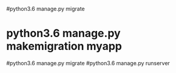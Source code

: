#python3.6 manage.py migrate
# python3.6 manage.py makemigration myapp
#python3.6 manage.py migrate
#python3.6 manage.py runserver
